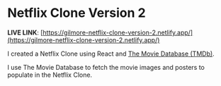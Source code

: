 # Netflix Clone Version 2

**LIVE LINK**: [https://gilmore-netflix-clone-version-2.netlify.app/](https://gilmore-netflix-clone-version-2.netlify.app/)

I created a Netflix Clone using React and [The Movie Database (TMDb)](https://www.themoviedb.org/).

I use The Movie Database to fetch the movie images and posters to populate in the Netflix Clone.
